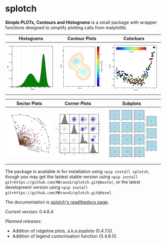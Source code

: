 # splotch

**Simple PLOTs, Contours and Histograms** is a small package with wrapper functions designed to simplify plotting calls from matplotlib.

 Histograms                | Contour Plots             | Colorbars                 
:---:|:---:|:---:
| ![hist](/examples/example_hist.png) |  ![contours](/examples/example_contours.png) | ![colorbar](/examples/example_colorbar.png) |

| Sector Plots             | Corner Plots              | Subplots                
:---:|:---:|:---:
| ![sector](/examples/example_sectorplot.png) | ![corner](/examples/example_cornerplot.png)  |  ![subplots](/examples/example_subplots.png) | 


The package is available in for installation using `>pip install splotch`, though you may get the lastest stable version using `>pip install git+https://github.com/MBravoS/splotch.git@master`, or the latest development version using `>pip install git+https://github.com/MBravoS/splotch.git@devel`.

The documentation is [splotch's readthedocs page](https://splotch.readthedocs.io/en/latest/). 

*Current version*: 0.4.6.4

*Planned releases*:
* Addition of ridgeline plots, a.k.a joyplots (0.4.7.0).
* Addition of legend customisation function (0.4.8.0).
